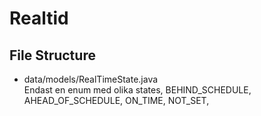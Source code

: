 # Realtid


## File Structure

* data/models/RealTimeState.java <br/>
Endast en enum med olika states, 
    BEHIND_SCHEDULE,
    AHEAD_OF_SCHEDULE,
    ON_TIME,
    NOT_SET,



